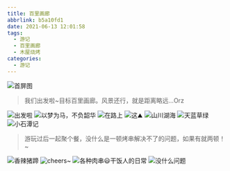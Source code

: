 ```yaml
---
title: 百里画廊
abbrlink: b5a10fd1
date: 2021-06-13 12:01:58
tags:
  - 游记
  - 百里画廊
  - 木屋烧烤
categories:
  - 游记
---
```


![首屏图](https://z3.ax1x.com/2021/07/06/RT5QjH.jpg)

<!-- more -->

> 我们出发啦~目标百里画廊。风景还行，就是距离略远...Orz

![出发啦](https://z3.ax1x.com/2021/07/06/RT5JEt.jpg)
![以梦为马，不负韶华](https://z3.ax1x.com/2021/07/06/RT5YUP.jpg)
![在路上](https://z3.ax1x.com/2021/07/06/RT51ud.jpg)
![这⛰](https://z3.ax1x.com/2021/07/06/RT53DA.jpg)
![山川湖海](https://z3.ax1x.com/2021/07/06/RT5Mge.jpg)
![天蓝草绿](https://z3.ax1x.com/2021/07/06/RT5QjH.jpg)
![小石潭记](https://z3.ax1x.com/2021/07/06/RT5K3D.jpg)

> 游玩过后一起聚个餐，没什么是一顿烤串解决不了的问题，如果有就两顿！~

![香辣猪蹄](https://z3.ax1x.com/2021/07/06/RT58HI.jpg)
![cheers~](https://z3.ax1x.com/2021/07/06/RT5eN6.jpg)
![各种肉串😃干饭人的日常](https://z3.ax1x.com/2021/07/06/RT5u9O.jpg)
![没什么问题](https://z3.ax1x.com/2021/07/06/RT5m4K.jpg)
